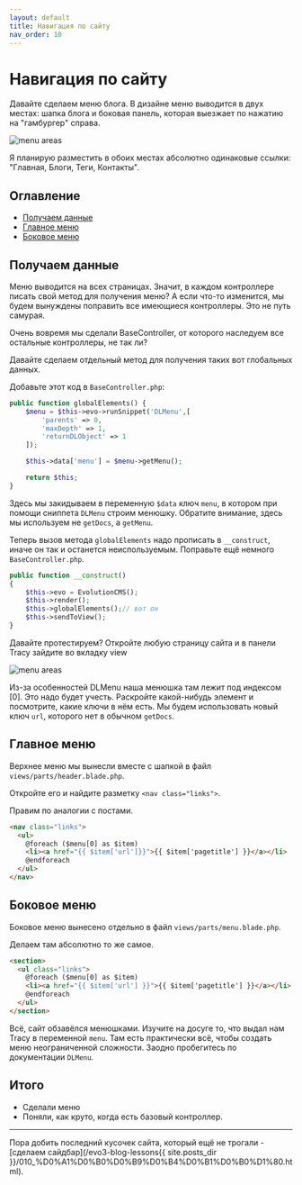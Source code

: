 ```yaml
---
layout: default
title: Навигация по сайту
nav_order: 10
---
```


# Навигация по сайту

Давайте сделаем меню блога.
В дизайне меню выводится в двух местах: шапка блога и боковая панель, которая выезжает по нажатию на "гамбургер" справа.

![menu areas](/evo3-blog-lessons/assets/images/s55.png)

Я планирую разместить в обоих местах абсолютно одинаковые ссылки: "Главная, Блоги, Теги, Контакты".

## Оглавление

- [Получаем данные](#part1)
- [Главное меню](#part2)
- [Боковое меню](#part3)

## Получаем данные <a name="part1"></a>

Меню выводится на всех страницах. Значит, в каждом контроллере писать свой метод для получения меню?
А если что-то изменится, мы будем вынуждены поправить все имеющиеся контроллеры. Это не путь самурая.

Очень вовремя мы сделали BaseController, от которого наследуем все остальные контроллеры, не так ли?

Давайте сделаем отдельный метод для получения таких вот глобальных данных.

Добавьте этот код в `BaseController.php`:

```php
public function globalElements() {
    $menu = $this->evo->runSnippet('DLMenu',[
        'parents' => 0,
        'maxDepth' => 1,
        'returnDLObject' => 1
    ]);

    $this->data['menu'] = $menu->getMenu();

    return $this;
}
```

Здесь мы закидываем в переменную `$data` ключ `menu`, в котором при помощи сниппета `DLMenu` строим менюшку. Обратите внимание, здесь мы используем не `getDocs`, а `getMenu`.

Теперь вызов метода `globalElements` надо прописать в `__construct`, иначе он так и останется неиспользуемым. Поправьте ещё немного `BaseController.php`.

```php
public function __construct()
{
    $this->evo = EvolutionCMS();
    $this->render();
    $this->globalElements();// вот он
    $this->sendToView();
}
```

Давайте протестируем? Откройте любую страницу сайта и в панели Tracy зайдите во вкладку view

![menu areas](/evo3-blog-lessons/assets/images/s71.png)

Из-за особенностей DLMenu наша менюшка там лежит под индексом [0]. Это надо будет учесть. Раскройте какой-нибудь элемент и посмотрите, какие ключи в нём есть. Мы будем использовать новый ключ `url`, которого нет в обычном `getDocs`.

## Главное меню <a name="part2"></a>

Верхнее меню мы вынесли вместе с шапкой в файл `views/parts/header.blade.php`.

Откройте его и найдите разметку `<nav class="links">`.

Правим по аналогии с постами.

```html
<nav class="links">
  <ul>
    @foreach ($menu[0] as $item)
    <li><a href="{{ $item['url']}}">{{ $item['pagetitle'] }}</a></li>
    @endforeach
  </ul>
</nav>
```

## Боковое меню <a name="part3"></a>

Боковое меню вынесено отдельно в файл `views/parts/menu.blade.php`.

Делаем там абсолютно то же самое.

```html
<section>
  <ul class="links">
    @foreach ($menu[0] as $item)
    <li><a href="{{ $item['url'] }}">{{ $item['pagetitle'] }}</a></li>
    @endforeach
  </ul>
</section>
```

Всё, сайт обзавёлся менюшками. Изучите на досуге то, что выдал нам Tracy в переменной `menu`. Там есть практически всё, чтобы создать меню неограниченной сложности. Заодно пробегитесь по документации `DLMenu`.

## Итого

- Сделали меню
- Поняли, как круто, когда есть базовый контроллер.

---

Пора добить последний кусочек сайта, который ещё не трогали - [сделаем сайдбар](/evo3-blog-lessons{{ site.posts_dir }}/010_%D0%A1%D0%B0%D0%B9%D0%B4%D0%B1%D0%B0%D1%80.html).
